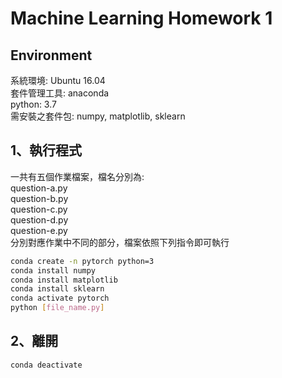 # Machine Learning Homework 1  
  
## Environment  
  
系統環境: Ubuntu 16.04  
套件管理工具: anaconda  
python: 3.7  
需安裝之套件包: numpy, matplotlib, sklearn  
  
## 1、執行程式  
  
一共有五個作業檔案，檔名分別為:  
question-a.py  
question-b.py  
question-c.py  
question-d.py  
question-e.py  
分別對應作業中不同的部分，檔案依照下列指令即可執行  

```bash  
conda create -n pytorch python=3  
conda install numpy  
conda install matplotlib  
conda install sklearn  
conda activate pytorch  
python [file_name.py]  
```

## 2、離開  
  
```bash  
conda deactivate  
```  